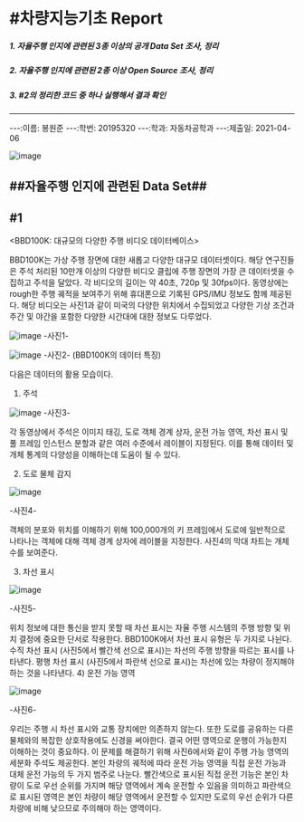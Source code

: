 #차량지능기초 Report
=================

##### 1. 자율주행 인지에 관련된 3종 이상의 공개 Data Set 조사, 정리
##### 2. 자율주행 인지에 관련된 2종 이상 Open Source 조사, 정리
##### 3. #2의 정리한 코드 중 하나 실행해서 결과 확인
-----------------------------------------------------------------------



---:이름: 봉원준
---:학번: 20195320
---:학과: 자동차공학과
---:제출일: 2021-04-06









![image](https://user-images.githubusercontent.com/81850912/113655363-9c08fd00-96d4-11eb-9b3c-b9ecba6074d7.png)





##               ##자율주행 인지에 관련된 Data Set##
##  #1
<BBD100K: 대규모의 다양한 주행 비디오 데이터베이스>

 BBD100K는 가상 주행 장면에 대한 새롭고 다양한 대규모 데이터셋이다. 해당 연구진들은 주석 처리된 10만개 이상의 다양한 비디오 클립에 주행 장면의 가장 큰 데이터셋을 수집하고 주석을 달았다. 각 비디오의 길이는 약 40초, 720p 및 30fps이다. 동영상에는 rough한 주행 궤적을 보여주기 위해 휴대폰으로 기록된 GPS/IMU 정보도 함께 제공된다. 해당 비디오는 사진1과 같이 미국의 다양한 위치에서 수집되었고 다양한 기상 조건과 주간 및 야간을 포함한 다양한 시간대에 대한 정보도 다루었다. 

 ![image](https://user-images.githubusercontent.com/81850912/113657016-05d6d600-96d8-11eb-9015-61bd6cb268d9.png)
-사진1-


![image](https://user-images.githubusercontent.com/81850912/113657030-0f603e00-96d8-11eb-87c9-42e8913f5a75.png)
-사진2-  (BBD100K의 데이터 특징)

다음은 데이터의 활용 모습이다.
1)	주석
 
![image](https://user-images.githubusercontent.com/81850912/113657056-1b4c0000-96d8-11eb-9e92-7d80a570e585.png)
-사진3-

각 동영상에서 주석은 이미지 태깅, 도로 객체 경계 상자, 운전 가능 영역, 차선 표시 및 풀 프레임 인스턴스 분할과 같은 여러 수준에서 레이블이 지정된다. 이를 통해 데이터 및 개체 통계의 다양성을 이해하는데 도움이 될 수 있다.

2)	도로 물체 감지
 
![image](https://user-images.githubusercontent.com/81850912/113657165-50585280-96d8-11eb-9d6b-e6be7fe2c346.png)

-사진4-

객체의 분포와 위치를 이해하기 위해 100,000개의 키 프레임에서 도로에 일반적으로 나타나는 객체에 대해 객체 경계 상자에 레이블을 지정한다. 사진4의 막대 차트는 개체 수를 보여준다. 

3)	차선 표시
 
![image](https://user-images.githubusercontent.com/81850912/113657181-5a7a5100-96d8-11eb-88d1-1bec973a432d.png)

-사진5-

위치 정보에 대한 통신을 받지 못할 때 차선 표시는 자율 주행 시스템의 주행 방향 및 위치 결정에 중요한 단서로 작용한다. BBD100K에서 차선 표시 유형은 두 가지로 나뉜다. 수직 차선 표시 (사진5에서 빨간색 선으로 표시)는 차선의 주행 방향을 따르는 표시를 나타낸다. 평행 차선 표시 (사진5에서 파란색 선으로 표시)는 차선에 있는 차량이 정지해야 하는 것을 나타낸다.
4)	운전 가능 영역
 
![image](https://user-images.githubusercontent.com/81850912/113657214-682fd680-96d8-11eb-87e4-14f017946d78.png)

-사진6-

우리는 주행 시 차선 표시와 교통 장치에만 의존하지 않는다. 또한 도로를 공유하는 다른 물체와의 복잡한 상호작용에도 신경을 써야한다. 결국 어떤 영역으로 운행이 가능한지 이해하는 것이 중요하다. 이 문제를 해결하기 위해 사진6에서와 같이 주행 가능 영역의 세분화 주석도 제공한다. 본인 차량의 궤적에 따라 운전 가능 영역을 직접 운전 가능과 대체 운전 가능의 두 가지 범주로 나눈다. 빨간색으로 표시된 직접 운전 기능은 본인 차량이 도로 우선 순위를 가지며 해당 영역에서 계속 운전할 수 있음을 의미하고 파란색으로 표시된 영역은 본인 차량이 해당 영역에서 운전할 수 있지만 도로의 우선 순위가 다른 차량에 비해 낮으므로 주의해야 하는 영역이다.



